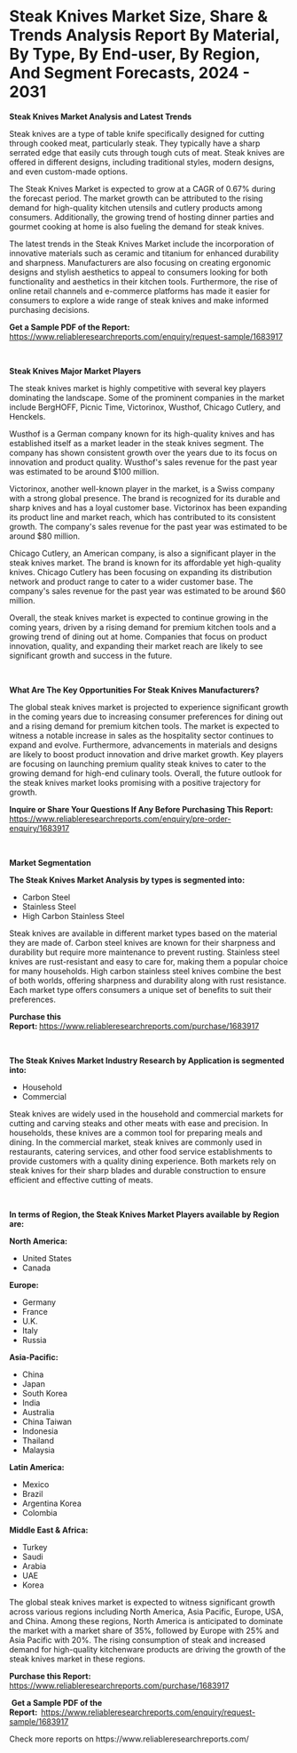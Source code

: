<p><h1>Steak Knives Market Size, Share & Trends Analysis Report By Material, By Type, By End-user, By Region, And Segment Forecasts, 2024 - 2031</h1></p><p><strong>Steak Knives Market Analysis and Latest Trends</strong></p>
<p><p>Steak knives are a type of table knife specifically designed for cutting through cooked meat, particularly steak. They typically have a sharp serrated edge that easily cuts through tough cuts of meat. Steak knives are offered in different designs, including traditional styles, modern designs, and even custom-made options.</p><p>The Steak Knives Market is expected to grow at a CAGR of 0.67% during the forecast period. The market growth can be attributed to the rising demand for high-quality kitchen utensils and cutlery products among consumers. Additionally, the growing trend of hosting dinner parties and gourmet cooking at home is also fueling the demand for steak knives.</p><p>The latest trends in the Steak Knives Market include the incorporation of innovative materials such as ceramic and titanium for enhanced durability and sharpness. Manufacturers are also focusing on creating ergonomic designs and stylish aesthetics to appeal to consumers looking for both functionality and aesthetics in their kitchen tools. Furthermore, the rise of online retail channels and e-commerce platforms has made it easier for consumers to explore a wide range of steak knives and make informed purchasing decisions.</p></p>
<p><strong>Get a Sample PDF of the Report:&nbsp;</strong> <a href="https://www.reliableresearchreports.com/enquiry/request-sample/1683917">https://www.reliableresearchreports.com/enquiry/request-sample/1683917</a></p>
<p>&nbsp;</p>
<p><strong>Steak Knives Major Market Players</strong></p>
<p><p>The steak knives market is highly competitive with several key players dominating the landscape. Some of the prominent companies in the market include BergHOFF, Picnic Time, Victorinox, Wusthof, Chicago Cutlery, and Henckels.</p><p>Wusthof is a German company known for its high-quality knives and has established itself as a market leader in the steak knives segment. The company has shown consistent growth over the years due to its focus on innovation and product quality. Wusthof's sales revenue for the past year was estimated to be around $100 million.</p><p>Victorinox, another well-known player in the market, is a Swiss company with a strong global presence. The brand is recognized for its durable and sharp knives and has a loyal customer base. Victorinox has been expanding its product line and market reach, which has contributed to its consistent growth. The company's sales revenue for the past year was estimated to be around $80 million.</p><p>Chicago Cutlery, an American company, is also a significant player in the steak knives market. The brand is known for its affordable yet high-quality knives. Chicago Cutlery has been focusing on expanding its distribution network and product range to cater to a wider customer base. The company's sales revenue for the past year was estimated to be around $60 million.</p><p>Overall, the steak knives market is expected to continue growing in the coming years, driven by a rising demand for premium kitchen tools and a growing trend of dining out at home. Companies that focus on product innovation, quality, and expanding their market reach are likely to see significant growth and success in the future.</p></p>
<p>&nbsp;</p>
<p><strong>What Are The Key Opportunities For Steak Knives Manufacturers?</strong></p>
<p><p>The global steak knives market is projected to experience significant growth in the coming years due to increasing consumer preferences for dining out and a rising demand for premium kitchen tools. The market is expected to witness a notable increase in sales as the hospitality sector continues to expand and evolve. Furthermore, advancements in materials and designs are likely to boost product innovation and drive market growth. Key players are focusing on launching premium quality steak knives to cater to the growing demand for high-end culinary tools. Overall, the future outlook for the steak knives market looks promising with a positive trajectory for growth.</p></p>
<p><strong>Inquire or Share Your Questions If Any Before Purchasing This Report:</strong> <a href="https://www.reliableresearchreports.com/enquiry/pre-order-enquiry/1683917">https://www.reliableresearchreports.com/enquiry/pre-order-enquiry/1683917</a></p>
<p>&nbsp;</p>
<p><strong>Market Segmentation</strong></p>
<p><strong>The Steak Knives Market Analysis by types is segmented into:</strong></p>
<p><ul><li>Carbon Steel</li><li>Stainless Steel</li><li>High Carbon Stainless Steel</li></ul></p>
<p><p>Steak knives are available in different market types based on the material they are made of. Carbon steel knives are known for their sharpness and durability but require more maintenance to prevent rusting. Stainless steel knives are rust-resistant and easy to care for, making them a popular choice for many households. High carbon stainless steel knives combine the best of both worlds, offering sharpness and durability along with rust resistance. Each market type offers consumers a unique set of benefits to suit their preferences.</p></p>
<p><strong>Purchase this Report:&nbsp;</strong><a href="https://www.reliableresearchreports.com/purchase/1683917">https://www.reliableresearchreports.com/purchase/1683917</a></p>
<p>&nbsp;</p>
<p><strong>The Steak Knives Market Industry Research by Application is segmented into:</strong></p>
<p><ul><li>Household</li><li>Commercial</li></ul></p>
<p><p>Steak knives are widely used in the household and commercial markets for cutting and carving steaks and other meats with ease and precision. In households, these knives are a common tool for preparing meals and dining. In the commercial market, steak knives are commonly used in restaurants, catering services, and other food service establishments to provide customers with a quality dining experience. Both markets rely on steak knives for their sharp blades and durable construction to ensure efficient and effective cutting of meats.</p></p>
<p>&nbsp;</p>
<p><strong>In terms of Region, the Steak Knives Market Players available by Region are:</strong></p>
<p>
    <p> <strong> North America: </strong>
        <ul>
            <li>United States</li>
            <li>Canada</li>
        </ul>
        </p> 
    <p> <strong> Europe: </strong>
        <ul>
            <li>Germany</li>
            <li>France</li>
            <li>U.K.</li>
            <li>Italy</li>
            <li>Russia</li>
        </ul>
        </p> 
    <p> <strong> Asia-Pacific: </strong>
        <ul>
            <li>China</li>
            <li>Japan</li>
            <li>South Korea</li>
            <li>India</li>
            <li>Australia</li>
            <li>China Taiwan</li>
            <li>Indonesia</li>
            <li>Thailand</li>
            <li>Malaysia</li>
        </ul>
        </p> 
    <p> <strong> Latin America: </strong>
        <ul>
            <li>Mexico</li>
            <li>Brazil</li>
            <li>Argentina Korea</li>
            <li>Colombia</li>
        </ul>
        </p> 
    <p> <strong> Middle East & Africa: </strong>
        <ul>
            <li>Turkey</li>
            <li>Saudi</li>
            <li>Arabia</li>
            <li>UAE</li>
            <li>Korea</li>
        </ul>
    </p>
    </p>
<p><p>The global steak knives market is expected to witness significant growth across various regions including North America, Asia Pacific, Europe, USA, and China. Among these regions, North America is anticipated to dominate the market with a market share of 35%, followed by Europe with 25% and Asia Pacific with 20%. The rising consumption of steak and increased demand for high-quality kitchenware products are driving the growth of the steak knives market in these regions.</p></p>
<p><strong>Purchase this Report: </strong><a href="https://www.reliableresearchreports.com/purchase/1683917">https://www.reliableresearchreports.com/purchase/1683917</a></p>
<p>&nbsp;<strong>Get a Sample PDF of the Report:&nbsp;&nbsp;</strong><a href="https://www.reliableresearchreports.com/enquiry/request-sample/1683917">https://www.reliableresearchreports.com/enquiry/request-sample/1683917</a></p>
<p><strong></strong></p>
<p>Check more reports on https://www.reliableresearchreports.com/</p>